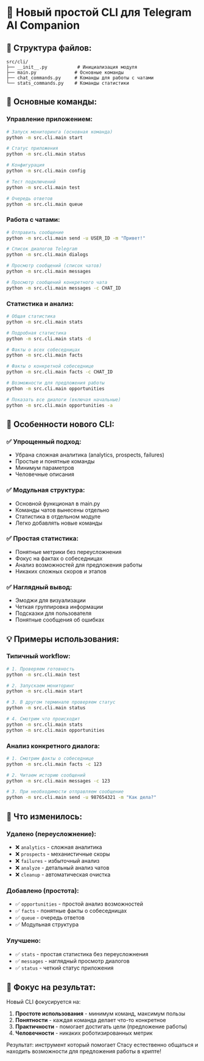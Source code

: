 # 🚀 Новый простой CLI для Telegram AI Companion

## 📁 Структура файлов:
```
src/cli/
├── __init__.py           # Инициализация модуля
├── main.py              # Основные команды
├── chat_commands.py     # Команды для работы с чатами
└── stats_commands.py    # Команды статистики
```

## 🎯 Основные команды:

### Управление приложением:
```bash
# Запуск мониторинга (основная команда)
python -m src.cli.main start

# Статус приложения
python -m src.cli.main status

# Конфигурация
python -m src.cli.main config

# Тест подключений
python -m src.cli.main test

# Очередь ответов
python -m src.cli.main queue
```

### Работа с чатами:
```bash
# Отправить сообщение
python -m src.cli.main send -u USER_ID -m "Привет!"

# Список диалогов Telegram
python -m src.cli.main dialogs

# Просмотр сообщений (список чатов)
python -m src.cli.main messages

# Просмотр сообщений конкретного чата
python -m src.cli.main messages -c CHAT_ID
```

### Статистика и анализ:
```bash
# Общая статистика
python -m src.cli.main stats

# Подробная статистика
python -m src.cli.main stats -d

# Факты о всех собеседницах
python -m src.cli.main facts

# Факты о конкретной собеседнице
python -m src.cli.main facts -c CHAT_ID

# Возможности для предложения работы
python -m src.cli.main opportunities

# Показать все диалоги (включая начальные)
python -m src.cli.main opportunities -a
```

## 🎨 Особенности нового CLI:

### ✅ Упрощенный подход:
- Убрана сложная аналитика (analytics, prospects, failures)
- Простые и понятные команды
- Минимум параметров
- Человечные описания

### ✅ Модульная структура:
- Основной функционал в main.py
- Команды чатов вынесены отдельно
- Статистика в отдельном модуле
- Легко добавлять новые команды

### ✅ Простая статистика:
- Понятные метрики без переусложнения
- Фокус на фактах о собеседницах
- Анализ возможностей для предложения работы
- Никаких сложных скоров и этапов

### ✅ Наглядный вывод:
- Эмоджи для визуализации
- Четкая группировка информации
- Подсказки для пользователя
- Понятные сообщения об ошибках

## 💡 Примеры использования:

### Типичный workflow:
```bash
# 1. Проверяем готовность
python -m src.cli.main test

# 2. Запускаем мониторинг
python -m src.cli.main start

# 3. В другом терминале проверяем статус
python -m src.cli.main status

# 4. Смотрим что происходит
python -m src.cli.main stats
python -m src.cli.main opportunities
```

### Анализ конкретного диалога:
```bash
# 1. Смотрим факты о собеседнице
python -m src.cli.main facts -c 123

# 2. Читаем историю сообщений
python -m src.cli.main messages -c 123

# 3. При необходимости отправляем сообщение
python -m src.cli.main send -u 987654321 -m "Как дела?"
```

## 🔄 Что изменилось:

### Удалено (переусложнение):
- ❌ `analytics` - сложная аналитика
- ❌ `prospects` - механистичные скоры  
- ❌ `failures` - избыточный анализ
- ❌ `analyze` - детальный анализ чатов
- ❌ `cleanup` - автоматическая очистка

### Добавлено (простота):
- ✅ `opportunities` - простой анализ возможностей
- ✅ `facts` - понятные факты о собеседницах
- ✅ `queue` - очередь ответов
- ✅ Модульная структура

### Улучшено:
- ✅ `stats` - простая статистика без переусложнения
- ✅ `messages` - наглядный просмотр диалогов
- ✅ `status` - четкий статус приложения

## 🎯 Фокус на результат:

Новый CLI фокусируется на:
1. **Простоте использования** - минимум команд, максимум пользы
2. **Понятности** - каждая команда делает что-то конкретное
3. **Практичности** - помогает достигать цели (предложение работы)
4. **Человечности** - никаких роботизированных метрик

Результат: инструмент который помогает Стасу естественно общаться и находить возможности для предложения работы в крипте!